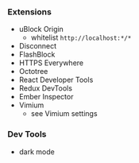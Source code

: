 ### Extensions
- uBlock Origin
	- whitelist `http://localhost:*/*`
- Disconnect
- FlashBlock
- HTTPS Everywhere
- Octotree
- React Developer Tools
- Redux DevTools
- Ember Inspector
- Vimium
	- see Vimium settings

### Dev Tools
- dark mode